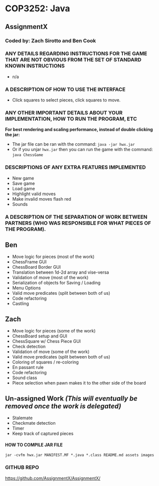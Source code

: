 # COP3252: Java
## AssignmentX
### Coded by: Zach Sirotto and Ben Cook



### **ANY DETAILS REGARDING INSTRUCTIONS FOR THE GAME THAT ARE NOT OBVIOUS FROM THE SET OF STANDARD KNOWN INSTRUCTIONS**
* n/a

### **A DESCRIPTION OF HOW TO USE THE INTERFACE**
* Click squares to select pieces, click squares to move.

### **ANY OTHER IMPORTANT DETAILS ABOUT YOUR IMPLEMENTATION, HOW TO RUN THE PROGRAM, ETC**
**For best rendering and scaling performance, instead of double clicking the jar:**
* The jar file can be ran with the command: `java -jar hwx.jar`
* Or if you unjar `hwx.jar` then you can run the game with the command: `java ChessGame`

### **DESCRIPTIONS OF ANY EXTRA FEATURES IMPLEMENTED**
 * New game
 * Save game
 * Load game
 * Highlight valid moves
 * Make invalid moves flash red
 * Sounds

### **A DESCRIPTION OF THE SEPARATION OF WORK BETWEEN PARTNERS (WHO WAS RESPONSIBLE FOR WHAT PIECES OF THE PROGRAM).**
## **Ben**
 * Move logic for pieces (most of the work)
 * ChessFrame GUI
 * ChessBoard Border GUI
 * Translation between 1d-2d array and vise-versa
 * Validation of move (most of the work)
 * Serialization of objects for Saving / Loading
 * Menu Options
 * Valid move predicates (split between both of us)
 * Code refactoring
  * Castling

## **Zach**
 * Move logic for pieces (some of the work)
 * ChessBoard setup and GUI
 * ChessSquare w/ Chess Piece GUI
 * Check detection
 * Validation of move (some of the work)
 * Valid move predicates (split between both of us)
 * Coloring of squares / re-coloring
 * En passant rule
 * Code refactoring
 * Sound class
 * Piece selection when pawn makes it to the other side of the board

## **Un-assigned Work** _(This will eventually be removed once the work is delegated)_
 * Stalemate
 * Checkmate detection
 * Timer
 * Keep track of captured pieces

#### **HOW TO COMPILE JAR FILE**
`jar -cvfm hwx.jar MANIFEST.MF *.java *.class README.md assets images`

### **GITHUB REPO**
https://github.com/AssignmentX/AssignmentX/
